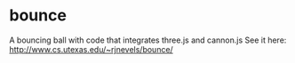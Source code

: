 bounce
======

A bouncing ball with code that integrates three.js and cannon.js
See it here: http://www.cs.utexas.edu/~rjnevels/bounce/
